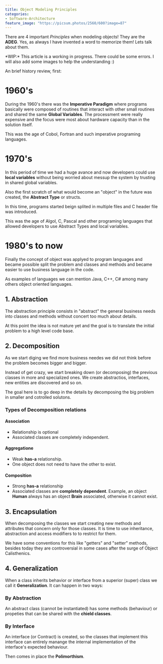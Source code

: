 ```yaml
---
title: Object Modeling Principles
categories:
- Software-Architecture
feature_image: "https://picsum.photos/2560/600?image=87"
---
```


There are 4 important *Principles* when modeling objects! They are the **ADEG**. Yes, as always I have invented a word to memorize them! Lets talk about them.

<!-- more -->

</small>
*WIP:* This article is a working in progress. There could be some errors. I will also add some images to help the understanding :)
</small>

An brief history review, first:

# 1960's

During the 1960's there was the **Imperative Paradigm** where programs basically were composed of routines that interact with other small routines and shared the same **Global Variables**. The processment were really expensive and the focus were most about hardware capacity than in the solution itself. 

This was the age of Cobol, Fortran and such imperative programing languages.

# 1970's 

In this period of time we had a huge avance and now developers could use **local variables** without being worried about messup the system by trusting in shared global variables. 

Also the first scratch of what would become an "object" in the future was created, the **Abstract Type** or structs.

In this time, programs started beign splited in multiple files and C header file was introduced.

This was the age of Algol, C, Pascal and other programing languages that allowed developers to use Abstract Types and local variables.


# 1980's to now

Finally the concept of object was applyed to program languages and became possible split the problem and classes and methods and became easier to use business language in the code.

As examples of languages we can mention Java, C++, C# among many others object oriented languages.


## 1. Abstraction
 
The abstraction principle consists in "abstract" the general business needs into classes and methods without concert too much about details. 

At this point the idea is not mature yet and the goal is to translate the initial problem to a high level code base.

## 2. Decomposition

As we start diging we find more business needes we did not think before the problem becomes bigger and bigger.

Instead of get crazy, we start breaking down (or decomposing) the previous classes in more and specialized ones. We create abstractios, interfaces, new entities are discovered and so on. 

The goal here is to go deep in the details by decomposing the big problem in smaller and cotrolled solutons.

### Types of Decomposition relations

#### Association

- Relationship is optional
- Associated classes are completely independent.

#### Aggregatione

- Weak **has-a** relationship.
- One object does not need to have the other to exist.

#### Composition

- Strong **has-a** relationship
- Associated classes are **completely dependent**. Example, an object **Human** always has an object **Brain** associated, otherwise it cannot exist.


## 3. Encapsulation

When decomposing the classes we start creating new methods and attributes that concern only for those classes. It is time to use inheritance, abstraction and access modifiers to to restrict for them. 

We have some conventions for this like "getters" and "setter" methods, besides today they are controversial in some cases after the surge of Object Calisthenics.


## 4. Generalization

When a class inherits behavior or interface from a superior (super) class we call it **Generalization**. It can happen in two ways:

### By Abstraction 

An abstract class (cannot be instantiated) has some methods (behaviour) or propeties that can be shared with the **chield classes**.

### By Interface

An interface (or Contract) is created, so the classes that implement this interface can entirely manange the internal implementation of the interface's expected behaviour.

Then comes in place the **Polimorthism**.
